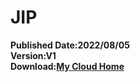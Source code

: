 # JIP
**Published Date:2022/08/05   
Version:V1   
Download:[My Cloud Home](https://home.mycloud.com/action/share/0ff89bbd-d4a9-4063-b21b-93127b839c17)**   
<script type='text/javascript' src='https://storage.ko-fi.com/cdn/widget/Widget_2.js'></script><script type='text/javascript'>kofiwidget2.init('Hey! Support Me On Ko-fi!', '#29abe0', 'L4L76FZ0F');kofiwidget2.draw();</script> 
